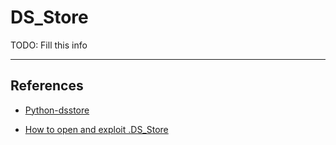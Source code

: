 # DS_Store

TODO: Fill this info



---
## References

- [Python-dsstore](https://github.com/gehaxelt/Python-dsstore)

- [How to open and exploit .DS_Store](https://miloserdov.org/?p=3867)